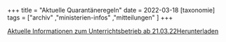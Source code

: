 +++
title = "Aktuelle Quarantäneregeln"
date = 2022-03-18
[taxonomie]
tags = ["archiv" ,"ministerien-infos" ,"mitteilungen" ]
+++

[Aktuelle Informationen zum Unterrichtsbetrieb ab 21.03.22](https://volksschule-partenkirchen.de/wp-content/uploads/aktuelle-Infos-zum-Unterrichtsbetrieb-ab-21.03.22.pdf)[Herunterladen](https://volksschule-partenkirchen.de/wp-content/uploads/aktuelle-Infos-zum-Unterrichtsbetrieb-ab-21.03.22.pdf)
